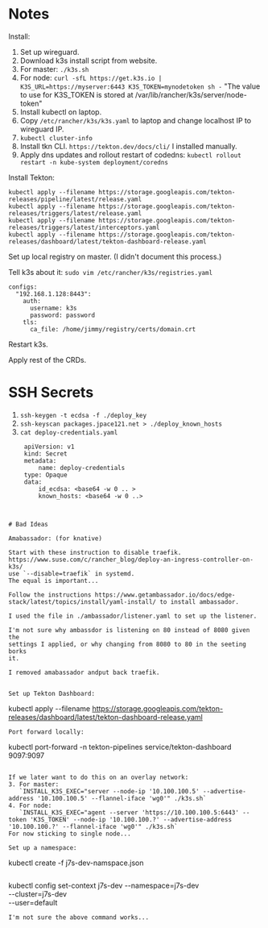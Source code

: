 # Notes

Install:

1. Set up wireguard.
2. Download k3s install script from website.
3. For master:
   `./k3s.sh`
4. For node:
   `curl -sfL https://get.k3s.io | K3S_URL=https://myserver:6443 K3S_TOKEN=mynodetoken sh -`
   "The value to use for K3S_TOKEN is stored at /var/lib/rancher/k3s/server/node-token"
5. Install kubectl on laptop.
6. Copy `/etc/rancher/k3s/k3s.yaml` to laptop and change localhost IP to wireguard IP.
7. `kubectl cluster-info`
8. Install tkn CLI.
   `https://tekton.dev/docs/cli/`
   I installed manually.
4. Apply dns updates and rollout restart of codedns:
   `kubectl rollout restart -n kube-system deployment/coredns`

Install Tekton:
```
kubectl apply --filename https://storage.googleapis.com/tekton-releases/pipeline/latest/release.yaml
kubectl apply --filename https://storage.googleapis.com/tekton-releases/triggers/latest/release.yaml
kubectl apply --filename https://storage.googleapis.com/tekton-releases/triggers/latest/interceptors.yaml
kubectl apply --filename https://storage.googleapis.com/tekton-releases/dashboard/latest/tekton-dashboard-release.yaml
```
Set up local registry on master.
(I didn't document this process.)

Tell k3s about it:
```sudo vim /etc/rancher/k3s/registries.yaml```
```
configs:
  "192.168.1.128:8443":
    auth:
      username: k3s
      password: password
    tls:
      ca_file: /home/jimmy/registry/certs/domain.crt

```
Restart k3s.

Apply rest of the CRDs.

# SSH Secrets

1. `ssh-keygen -t ecdsa -f ./deploy_key`
2. `ssh-keyscan packages.jpace121.net > ./deploy_known_hosts`
3. `cat deploy-credentials.yaml`
   ```
    apiVersion: v1
    kind: Secret
    metadata:
        name: deploy-credentials
    type: Opaque
    data:
        id_ecdsa: <base64 -w 0 .. >
        known_hosts: <base64 -w 0 ..>
  ```


# Bad Ideas

Amabassador: (for knative)

Start with these instruction to disable traefik.
https://www.suse.com/c/rancher_blog/deploy-an-ingress-controller-on-k3s/
use `--disable=traefik` in systemd.
The equal is important...

Follow the instructions https://www.getambassador.io/docs/edge-stack/latest/topics/install/yaml-install/ to install ambassador.

I used the file in ./ambassador/listener.yaml to set up the listener.

I'm not sure why ambassdor is listening on 80 instead of 8080 given the
settings I applied, or why changing from 8080 to 80 in the seeting borks
it.

I removed amabassador andput back traefik.


Set up Tekton Dashboard:
```
kubectl apply --filename https://storage.googleapis.com/tekton-releases/dashboard/latest/tekton-dashboard-release.yaml
```
Port forward locally:
```
kubectl port-forward -n tekton-pipelines service/tekton-dashboard 9097:9097
```

If we later want to do this on an overlay network:
3. For master:
   `INSTALL_K3S_EXEC="server --node-ip '10.100.100.5' --advertise-address '10.100.100.5' --flannel-iface 'wg0'" ./k3s.sh`
4. For node:
   `INSTALL_K3S_EXEC="agent --server 'https://10.100.100.5:6443' --token 'K3S_TOKEN' --node-ip '10.100.100.?' --advertise-address '10.100.100.?' --flannel-iface 'wg0'" ./k3s.sh`
For now sticking to single node...

Set up a namespace:
```
kubectl create -f j7s-dev-namspace.json
```
```
kubectl config set-context j7s-dev --namespace=j7s-dev \
  --cluster=j7s-dev \
  --user=default
```
I'm not sure the above command works...

